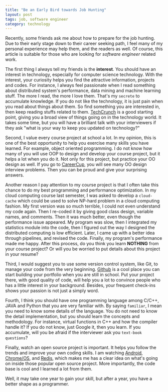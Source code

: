 ```yaml
---
title: "Be an Early Bird towards Job Hunting"
layout: post
tags: job, software engineer
category: technology
---
```


Recently, some friends ask me about how to prepare for the job hunting. Due to their early stage down to their career seeking path, I feel many of my personal experience may help them, and the readers as well. Of course, this article is suitable for those who are looking for _software engineer_ related work.

The first thing I always tell my friends is the **interest**. You should have an interest in technology, especially for computer science technology. With the interest, your curiosity helps you find the attractive information, projects and codes. For instance, I always feel passionate when I read something about distributed system's performance, data mining and machine learning stuff. The more I read, the more I love them. That's my `secrete` to accumulate knowledge. If you do not like the technology, it is just pain when you read about things about them. So find something you are interested in, then keep reading stuffs related to them. [TechCrunch][1] is a good starting point, giving you a broad view of things going on in the technology world. It takes some time, but you will have a brilliant talk with your interviewers if they ask "what is your way to keep you updated on technology?"

Second, I value every course project at school a lot. In my opinion, this is one of the best opportunity to help you exercise many skills you have learned. For example, object oriented programming. I do not know how many of you will use OOP to design and develop your course project, but it helps a lot when you do it. Not only for this project, but practice your OO design as well. If you go to [CareerCup][2], you will see many OO design interview problems. Then you can be proud and give your surprising answers.

Another reason I pay attention to my course project is that I often take this chance to do my best programming and performance optimization. In my cloud computing course last semester, I was asked to develop a `cloud-cache` which could be used to solve NP-hard problem in a cloud computing fashion. My first version was so much terrible, I could not even understand my code again. Then I re-coded it by giving good class design, variable names, and comments. Then it was much better, even though the performance issue appeared. My program was slow, then I integrated my statistics module into the code, then I figured out the way I designed the distributed computing is low efficient. Later, I came up with a better idea through pipelines, and revised the code. Finally, my program's performance made me happy. After this process, do you think you learn **NOTHING** from your course project? Or will you be worried to put details about this project in your resume?

Third, I would suggest you to use some version control system, like Git, to manage your code from the very beginning. [Github][3] is a cool place you can start building your portfolio when you are still in school. Put your project there, with good quality of code, will help you a lot to convince people who has a little interest in your background. Besides, your frequent check-ins shows your passion is not just a simply word. 

Fourth, I think you should have one programming language among C/C++, JAVA and Python that you are very familiar with. By saying `familiar`, I mean you need to know some details of the language. You do not need to know the detail implementation, but you should learn the concepts and methodology. For instance, virtual functions in C++ and how the compiler handle it? If you do not know, just Google it, then you learn. If you accumulate, will you be afraid if the interviewer ask you `text-book questions`?

Finally, watch an open source project is important. It helps you follow the trends and improve your own coding skills. I am watching [Android][4], [Chrome/OS][5], and [Redis][6], which makes me has a clear idea on what's going on inside those popular open source project. More importantly, the code base is cool and I learned a lot from them.

Well, it may take one year to gain your skill, but after a year, you have a better shape as a programmer.


[1]: https://www.techcrunch.com/
[2]: http://www.careercup.com/
[3]: https://github.com/
[4]: http://source.android.com/
[5]: http://www.chromium.org/chromium-os
[6]: http://redis.io/